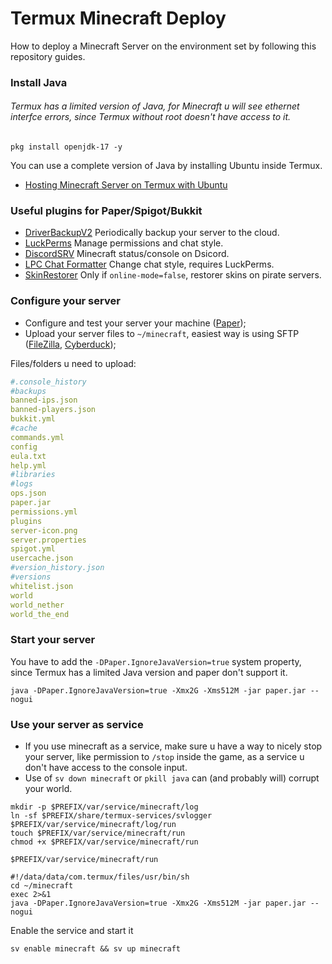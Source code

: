 # Termux Minecraft Deploy
How to deploy a Minecraft Server on the environment set by following this repository guides.

### Install Java
###### Termux has a limited version of Java, for Minecraft u will see ethernet interfce errors, since Termux without root doesn't have access to it.
```shell
pkg install openjdk-17 -y
```
You can use a complete version of Java by installing Ubuntu inside Termux.
- [Hosting Minecraft Server on Termux with Ubuntu](https://www.reddit.com/r/Android/comments/czau7s/hosting_a_minecraft_server_on_android/)

### Useful plugins for Paper/Spigot/Bukkit
- [DriverBackupV2](https://dev.bukkit.org/projects/drivebackupv2) Periodically backup your server to the cloud.
- [LuckPerms](https://luckperms.net/) Manage permissions and chat style.
- [DiscordSRV](https://www.spigotmc.org/resources/discordsrv.18494/) Minecraft status/console on Dsicord.
- [LPC Chat Formatter](https://www.spigotmc.org/resources/lpc-chat-formatter-1-7-10-1-20.68965/) Change chat style, requires LuckPerms.
- [SkinRestorer](https://www.spigotmc.org/resources/skinsrestorer.2124/) Only if `online-mode=false`, restorer skins on pirate servers.

### Configure your server
- Configure and test your server your machine ([Paper](https://papermc.io/downloads/paper));
- Upload your server files to `~/minecraft`, easiest way is using SFTP ([FileZilla](https://filezilla-project.org/), [Cyberduck](https://cyberduck.io/));

Files/folders u need to upload:
```yaml
#.console_history
#backups
banned-ips.json
banned-players.json
bukkit.yml
#cache
commands.yml
config
eula.txt
help.yml
#libraries
#logs
ops.json
paper.jar
permissions.yml
plugins
server-icon.png
server.properties
spigot.yml
usercache.json
#version_history.json
#versions
whitelist.json
world
world_nether
world_the_end
```

### Start your server
You have to add the `-DPaper.IgnoreJavaVersion=true` system property, since Termux has a limited Java version and paper don't support it.
```shell
java -DPaper.IgnoreJavaVersion=true -Xmx2G -Xms512M -jar paper.jar --nogui
```

### Use your server as service
- If you use minecraft as a service, make sure u have a way to nicely stop your server, like permission to `/stop` inside the game, as a service u don't have access to the console input.
- Use of `sv down minecraft` or `pkill java` can (and probably will) corrupt your world.
```shell
mkdir -p $PREFIX/var/service/minecraft/log
ln -sf $PREFIX/share/termux-services/svlogger $PREFIX/var/service/minecraft/log/run
touch $PREFIX/var/service/minecraft/run
chmod +x $PREFIX/var/service/minecraft/run
```
`$PREFIX/var/service/minecraft/run`
```shell
#!/data/data/com.termux/files/usr/bin/sh
cd ~/minecraft
exec 2>&1
java -DPaper.IgnoreJavaVersion=true -Xmx2G -Xms512M -jar paper.jar --nogui
```
Enable the service and start it
```shell
sv enable minecraft && sv up minecraft
```
